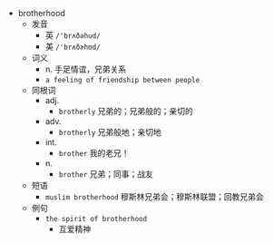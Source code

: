 - brotherhood
  - 发音
    - 英 `/'brʌðəhud/`
    - 美 `/'brʌðɚhʊd/`
  - 词义
    - n. 手足情谊，兄弟关系
    - `a feeling of friendship between people`
  - 同根词
    - adj.
      - `brotherly` 兄弟的；兄弟般的；亲切的
    - adv.
      - `brotherly` 兄弟般地；亲切地
    - int.
      - `brother` 我的老兄！
    - n.
      - `brother` 兄弟；同事；战友
  - 短语
    - `muslim brotherhood` 穆斯林兄弟会；穆斯林联盟；回教兄弟会 
  - 例句
    - `the spirit of brotherhood`
      - 互爱精神

